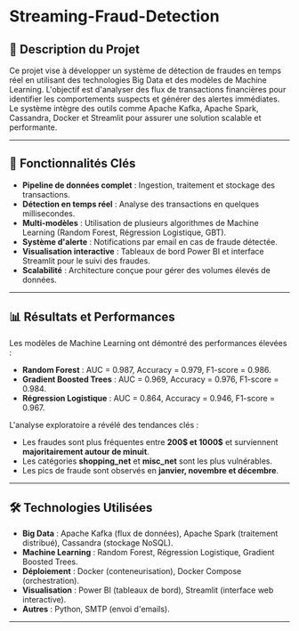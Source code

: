 # Streaming-Fraud-Detection
## 📌 Description du Projet
Ce projet vise à développer un système de détection de fraudes en temps réel en utilisant des technologies Big Data et des modèles de Machine Learning. L'objectif est d'analyser des flux de transactions financières pour identifier les comportements suspects et générer des alertes immédiates. Le système intègre des outils comme Apache Kafka, Apache Spark, Cassandra, Docker et Streamlit pour assurer une solution scalable et performante.

---

## 🚀 Fonctionnalités Clés
- **Pipeline de données complet** : Ingestion, traitement et stockage des transactions.
- **Détection en temps réel** : Analyse des transactions en quelques millisecondes.
- **Multi-modèles** : Utilisation de plusieurs algorithmes de Machine Learning (Random Forest, Régression Logistique, GBT).
- **Système d'alerte** : Notifications par email en cas de fraude détectée.
- **Visualisation interactive** : Tableaux de bord Power BI et interface Streamlit pour le suivi des fraudes.
- **Scalabilité** : Architecture conçue pour gérer des volumes élevés de données.

---

## 📊 Résultats et Performances
Les modèles de Machine Learning ont démontré des performances élevées :
- **Random Forest** : AUC = 0.987, Accuracy = 0.979, F1-score = 0.986.
- **Gradient Boosted Trees** : AUC = 0.969, Accuracy = 0.976, F1-score = 0.984.
- **Régression Logistique** : AUC = 0.864, Accuracy = 0.946, F1-score = 0.967.

L'analyse exploratoire a révélé des tendances clés :
- Les fraudes sont plus fréquentes entre **200$ et 1000$** et surviennent **majoritairement autour de minuit**.
- Les catégories **shopping_net** et **misc_net** sont les plus vulnérables.
- Les pics de fraude sont observés en **janvier, novembre et décembre**.

---

## 🛠️ Technologies Utilisées
- **Big Data** : Apache Kafka (flux de données), Apache Spark (traitement distribué), Cassandra (stockage NoSQL).
- **Machine Learning** : Random Forest, Régression Logistique, Gradient Boosted Trees.
- **Déploiement** : Docker (conteneurisation), Docker Compose (orchestration).
- **Visualisation** : Power BI (tableaux de bord), Streamlit (interface web interactive).
- **Autres** : Python, SMTP (envoi d'emails).

---
